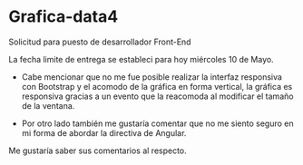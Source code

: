 # Grafica-data4
Solicitud para puesto de desarrollador Front-End 

La fecha limite de entrega se estableci para hoy miércoles 10 de Mayo.

- Cabe mencionar que no me fue posible realizar la interfaz responsiva con Bootstrap y el acomodo de la gráfica en forma vertical, la    gráfica es responsiva gracias a un evento que la reacomoda al modificar el tamaño de la ventana.

- Por otro lado también me gustaría comentar que no me siento seguro en mi forma de abordar la directiva de Angular.

Me gustaría saber sus comentarios al respecto.
